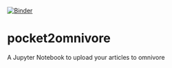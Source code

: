 [![Binder](https://mybinder.org/badge_logo.svg)](https://mybinder.org/v2/gh/daviddavo/pocket2omnivore/HEAD?labpath=pocket2omnivore.ipynb)

# pocket2omnivore
A Jupyter Notebook to upload your articles to omnivore
